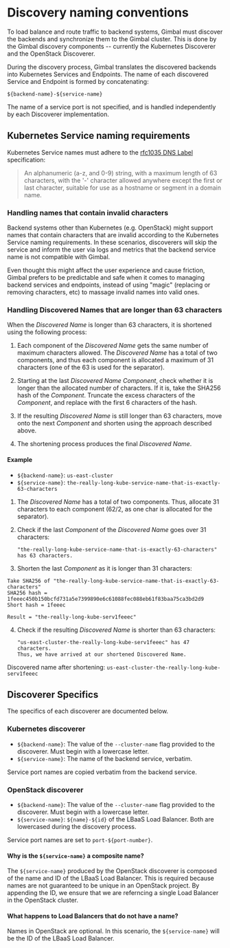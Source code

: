 # Discovery naming conventions

To load balance and route traffic to backend systems, Gimbal must
discover the backends and synchronize them to the Gimbal cluster. This is done
by the Gimbal discovery components -- currently the Kubernetes Discoverer and the
OpenStack Discoverer.

During the discovery process, Gimbal translates the discovered backends into
Kubernetes Services and Endpoints. The name of each discovered Service and
Endpoint is formed by concatenating:

```
${backend-name}-${service-name}
```

The name of a service port is not specified, and is handled independently by each
Discoverer implementation.

## Kubernetes Service naming requirements

Kubernetes Service names must adhere to the [rfc1035 DNS Label](https://github.com/kubernetes/community/blob/master/contributors/design-proposals/architecture/identifiers.md) specification:

> An alphanumeric (a-z, and 0-9) string, with a maximum length of 63 characters,
> with the '-' character allowed anywhere except the first or last character,
> suitable for use as a hostname or segment in a domain name.

### Handling names that contain invalid characters

Backend systems other than Kubernetes (e.g. OpenStack) might support names that
contain characters that are invalid according to the Kubernetes Service naming
requirements. In these scenarios, discoverers will skip the service and inform
the user via logs and metrics that the backend service name is not compatible
with Gimbal.

Even thought this might affect the user experience and cause friction, Gimbal
prefers to be predictable and safe when it comes to managing backend services
and endpoints, instead of using "magic" (replacing or removing characters, etc)
to massage invalid names into valid ones.

### Handling Discovered Names that are longer than 63 characters

When the _Discovered Name_ is longer than 63 characters, it is shortened using
the following process:

1. Each component of the _Discovered Name_ gets the same number of maximum
   characters allowed. The _Discovered Name_ has a total of two components, and
   thus each component is allocated a maximum of 31 characters (one of the 63 is
   used for the separator).

2. Starting at the last _Discovered Name Component_, check whether it is longer
   than the allocated number of characters. If it is, take the SHA256 hash of
   the _Component_. Truncate the excess characters of the _Component_, and
   replace with the first 6 characters of the hash.

3. If the resulting _Discovered Name_ is still longer than 63 characters, move
   onto the next _Component_ and shorten using the approach described above.

4. The shortening process produces the final _Discovered Name_.

#### Example

- `${backend-name}`: `us-east-cluster`
- `${service-name}`: `the-really-long-kube-service-name-that-is-exactly-63-characters`

1. The _Discovered Name_ has a total of two components. Thus, allocate 31
   characters to each component (62/2, as one char is allocated for the
   separator).

2. Check if the last _Component_ of the _Discovered Name_ goes over 31 characters:

    ```
    "the-really-long-kube-service-name-that-is-exactly-63-characters" has 63 characters.
    ```

3. Shorten the last _Component_ as it is longer than 31 characters:

  ```
  Take SHA256 of "the-really-long-kube-service-name-that-is-exactly-63-characters"
  SHA256 hash = 1feeec450b150bcfd731a5e7399890e6c61088fec088eb61f83baa75ca3bd2d9
  Short hash = 1feeec

  Result = "the-really-long-kube-serv1feeec"
  ```

4. Check if the resulting _Discovered Name_ is shorter than 63 characters:

    ```
    "us-east-cluster-the-really-long-kube-serv1feeec" has 47 characters.
    Thus, we have arrived at our shortened Discovered Name.
    ```

Discovered name after shortening: `us-east-cluster-the-really-long-kube-serv1feeec`

## Discoverer Specifics

The specifics of each discoverer are documented below.

### Kubernetes discoverer

- `${backend-name}`: The value of the `--cluster-name` flag provided to the
  discoverer. Must begin with a lowercase letter.
- `${service-name}`: The name of the backend service, verbatim.

Service port names are copied verbatim from the backend service.

### OpenStack discoverer

- `${backend-name}`: The value of the `--cluster-name` flag provided to the
  discoverer. Must begin with a lowercase letter.
- `${service-name}`: `${name}-${id}` of the LBaaS Load Balancer. Both are
  lowercased during the discovery process.

Service port names are set to `port-${port-number}`.

#### Why is the `${service-name}` a composite name?

The `${service-name}` produced by the OpenStack discoverer is composed of the
name and ID of the LBaaS Load Balancer. This is required because names are not
guaranteed to be unique in an OpenStack project. By appending the ID, we ensure
that we are referncing a single Load Balancer in the OpenStack cluster.

#### What happens to Load Balancers that do not have a name?

Names in OpenStack are optional. In this scenario, the `${service-name}` will
be the ID of the LBaaS Load Balancer.
